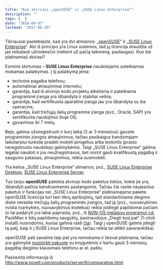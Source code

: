 ```yaml
---
title: "Kuo skiriasi „openSUSE“ ir „SUSE Linux Enterprise“"
description: ""
tags: [  ]
date: "2010-09-07"
lastmod: "2017-06-29"
---
```

Tikriausiai pastebėjote, kad yra dvi atmainos: „[openSUSE](http://www.opensuse.org)“ ir „[SUSE Linux Enterprise](http://www.novell.com)“. Abi iš principo yra Linux sistemos, tad jų licencija draudžia už jas reikalauti užmokesčio (nebent už pačią laikmeną, paslaugas). Kuo šie platinamieji skiriasi?

Esminis skirtumas – **SUSE Linux Enterprise** naudotojams suteikiamas mokamas palaikymas. Į šį palaikymą įeina:

*   techninė pagalba telefonu;
*   automatiniai atnaujinimai internetu;
*   garantija, kad iš atvirojo kodo projektų atkeliama ir pateikiama programinė įranga yra išbandyta ir stabiliai veikia;
*   garantija, kad sertifikuota aparatinė įranga jau yra išbandyta su šia operacine;
*   garantija, kad trečiųjų šalių programine įranga (pvz., Oracle, SAP) yra sertifikuota naudojimui šioje OS;
*   gyvavimas iki 7 metų.

Beje, galima užsiregistruoti ir kurį laiką (2 ar 3 mėnesius) gausite programinės įrangos atnaujinimus, tačiau pasibaigus bandomajam laikotarpiui turėsite pradėti mokėti pinigėlius arba tenkintis įprasto neregistruoto naudotojo galimybėmis. Taigi „SUSE Linux Enterprise“ galima legaliai naudoti ir jos neužregistravus, bet norint gauti kvalifikuotą pagalbą ir saugumo pataisas, atnaujinimus, reikia susimokėti.

Yra kelios „SUSE Linux Enterprise“ atmainos, pvz., [SUSE Linux Enterprise Desktop](http://www.novell.com/products/desktop/), [SUSE Linux Enterprise Server](http://www.novell.com/products/server/).

Tuo tarpu **openSUSE** pateikia atvirojo kodo paketus tokius, kokie jie yra, išbandyti pačios bendruomenės pastangomis. Tačiau čia rasite naujesnius paketus ir funkcijas nei „SUSE Linux Enterprise“ platinamajame pakete. openSUSE licencija turi tam tikrų apribojimų, tad standartiniame diegimo diske nerasite trečiųjų šalių programinės įrangos, tad ją (pvz., nuosavybines nvidia tvarkykles, nuosavybinius kodekus) reikia įsidiegti papildomai pačiam (o tai padaryti yra labai paprasta, pvz., iš [NON-OS (nelaisvų programų) cd](http://software.opensuse.org), PackMan ir kitų papildomų saugyklų, pasinaudojus „Diegti tuoj pat“ (1-click install) nuorodomis, kurias galima rasti [čia](https://lietukas.lt/ymp_kolekcija.html)). Taigi į openSUSE galima įdiegti tą patį, kaip ir į SUSE Linux Enterprise, tačiau reikia tai atlikti savarankiškai.

openSUSE pati savaime taip pat yra nemokama ir laisvai platinama, tačiau yra galimybė [nusipirkti pakuotę](http://en.opensuse.org/Buy_openSUSE) su knygutėmis ir kartu gauti 3 mėnesių pagalbą diegimo klausimais telefonu ar el. paštu.

Pasiremta informacija iš http://www.novell.com/products/server9/comparative.html
